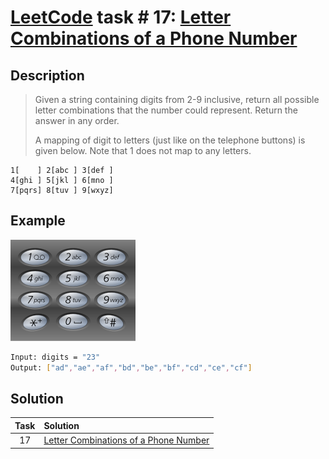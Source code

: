 # [LeetCode][leetcode] task # 17: [Letter Combinations of a Phone Number][task]

Description
-----------

> Given a string containing digits from 2-9 inclusive,
> return all possible letter combinations that the number could represent.
> Return the answer in any order.
>
> A mapping of digit to letters (just like on the telephone buttons)
> is given below. Note that 1 does not map to any letters.
>
```phone
1[    ] 2[abc ] 3[def ]
4[ghi ] 5[jkl ] 6[mno ]
7[pqrs] 8[tuv ] 9[wxyz]
```

Example
-------

![phone.png](image/phone.png)

```sh
Input: digits = "23"
Output: ["ad","ae","af","bd","be","bf","cd","ce","cf"]
```

Solution
--------

| Task | Solution                                          |
|:----:|:--------------------------------------------------|
|  17  | [Letter Combinations of a Phone Number][solution] |


[leetcode]: <http://leetcode.com/>
[task]: <https://leetcode.com/problems/letter-combinations-of-a-phone-number/>
[solution]: <https://github.com/wellaxis/praxis-leetcode/blob/main/src/main/java/com/witalis/praxis/leetcode/task/h1/p17/option/Practice.java>

